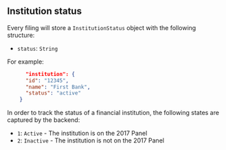 ## Institution status

Every filing will store a `InstitutionStatus` object with the following structure:

* `status`: `String`

For example:

```json
      "institution": {
      "id": "12345",
      "name": "First Bank",
      "status": "active"
    }
```

In order to track the status of a financial institution, the following states are captured by the backend:

* `1`: `Active` - The institution is on the 2017 Panel
* `2`: `Inactive` - The institution is not on the 2017 Panel
